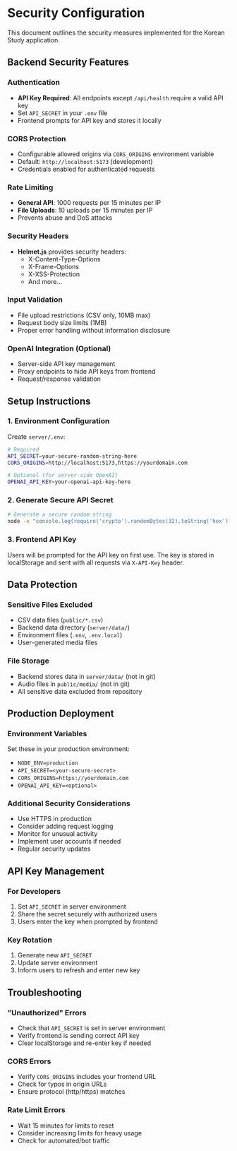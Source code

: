 # Security Configuration

This document outlines the security measures implemented for the Korean Study application.

## Backend Security Features

### Authentication
- **API Key Required**: All endpoints except `/api/health` require a valid API key
- Set `API_SECRET` in your `.env` file
- Frontend prompts for API key and stores it locally

### CORS Protection
- Configurable allowed origins via `CORS_ORIGINS` environment variable
- Default: `http://localhost:5173` (development)
- Credentials enabled for authenticated requests

### Rate Limiting
- **General API**: 1000 requests per 15 minutes per IP
- **File Uploads**: 10 uploads per 15 minutes per IP
- Prevents abuse and DoS attacks

### Security Headers
- **Helmet.js** provides security headers:
  - X-Content-Type-Options
  - X-Frame-Options
  - X-XSS-Protection
  - And more...

### Input Validation
- File upload restrictions (CSV only, 10MB max)
- Request body size limits (1MB)
- Proper error handling without information disclosure

### OpenAI Integration (Optional)
- Server-side API key management
- Proxy endpoints to hide API keys from frontend
- Request/response validation

## Setup Instructions

### 1. Environment Configuration

Create `server/.env`:
```bash
# Required
API_SECRET=your-secure-random-string-here
CORS_ORIGINS=http://localhost:5173,https://yourdomain.com

# Optional (for server-side OpenAI)
OPENAI_API_KEY=your-openai-api-key-here
```

### 2. Generate Secure API Secret

```bash
# Generate a secure random string
node -e "console.log(require('crypto').randomBytes(32).toString('hex'))"
```

### 3. Frontend API Key

Users will be prompted for the API key on first use. The key is stored in localStorage and sent with all requests via `X-API-Key` header.

## Data Protection

### Sensitive Files Excluded
- CSV data files (`public/*.csv`)
- Backend data directory (`server/data/`)
- Environment files (`.env`, `.env.local`)
- User-generated media files

### File Storage
- Backend stores data in `server/data/` (not in git)
- Audio files in `public/media/` (not in git)
- All sensitive data excluded from repository

## Production Deployment

### Environment Variables
Set these in your production environment:
- `NODE_ENV=production`
- `API_SECRET=<your-secure-secret>`
- `CORS_ORIGINS=https://yourdomain.com`
- `OPENAI_API_KEY=<optional>`

### Additional Security Considerations
- Use HTTPS in production
- Consider adding request logging
- Monitor for unusual activity
- Implement user accounts if needed
- Regular security updates

## API Key Management

### For Developers
1. Set `API_SECRET` in server environment
2. Share the secret securely with authorized users
3. Users enter the key when prompted by frontend

### Key Rotation
1. Generate new `API_SECRET`
2. Update server environment
3. Inform users to refresh and enter new key

## Troubleshooting

### "Unauthorized" Errors
- Check that `API_SECRET` is set in server environment
- Verify frontend is sending correct API key
- Clear localStorage and re-enter key if needed

### CORS Errors
- Verify `CORS_ORIGINS` includes your frontend URL
- Check for typos in origin URLs
- Ensure protocol (http/https) matches

### Rate Limit Errors
- Wait 15 minutes for limits to reset
- Consider increasing limits for heavy usage
- Check for automated/bot traffic